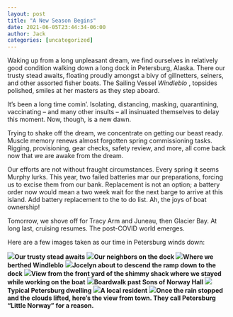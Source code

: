 ```yaml
---
layout: post
title: "A New Season Begins"
date: 2021-06-05T23:44:34-06:00
author: Jack
categories: [uncategorized]
---
```


Waking up from a long unpleasant dream, we find ourselves in relatively good condition walking down a long dock in Petersburg, Alaska. There our trusty stead awaits, floating proudly amongst a bivy of gillnetters, seiners, and other assorted fisher boats. The Sailing Vessel _Windleblo_ , topsides polished, smiles at her masters as they step aboard.

It’s been a long time comin’. Isolating, distancing, masking, quarantining, vaccinating – and many other insults – all insinuated themselves to delay this moment. Now, though, is a new dawn.

Trying to shake off the dream, we concentrate on getting our beast ready. Muscle memory renews almost forgotten spring commissioning tasks. Rigging, provisioning, gear checks, safety review, and more, all come back now that we are awake from the dream.

Our efforts are not without fraught circumstances. Every spring it seems Murphy lurks. This year, two failed batteries mar our preparations, forcing us to excise them from our bank. Replacement is not an option; a battery order now would mean a two week wait for the next barge to arrive at this island. Add battery replacement to the to do list. Ah, the joys of boat ownership!

Tomorrow, we shove off for Tracy Arm and Juneau, then Glacier Bay. At long last, cruising resumes. The post-COVID world emerges.

Here are a few images taken as our time in Petersburg winds down:

[![](http://windleblo.com/wp-content/uploads/2021/06/IMG_8962-scaled.jpg)](/wp-content/uploads/2021/06/IMG_8962-scaled.jpg)**Our trusty stead awaits** [![](http://windleblo.com/wp-content/uploads/2021/06/IMG_9069-scaled.jpg)](/wp-content/uploads/2021/06/IMG_9069-scaled.jpg)**Our neighbors on the dock** [![](http://windleblo.com/wp-content/uploads/2021/06/IMG_9067-1024x768.jpg)](/wp-content/uploads/2021/06/IMG_9067-scaled.jpg)**Where we berthed Windleblo** [![](http://windleblo.com/wp-content/uploads/2021/06/IMG_9068-768x1024.jpg)](/wp-content/uploads/2021/06/IMG_9068-scaled.jpg)**Jocelyn about to descend the ramp down to the dock** [![](http://windleblo.com/wp-content/uploads/2021/06/IMG_9051-scaled.jpg)](/wp-content/uploads/2021/06/IMG_9051-scaled.jpg)**View from the front yard of the shimmy shack where we stayed while working on the boat** [![](http://windleblo.com/wp-content/uploads/2021/06/IMG_9064-1024x768.jpg)](/wp-content/uploads/2021/06/IMG_9064-scaled.jpg)**Boardwalk past Sons of Norway Hall** [![](http://windleblo.com/wp-content/uploads/2021/06/IMG_9054-1024x768.jpg)](/wp-content/uploads/2021/06/IMG_9054-scaled.jpg)**Typical Petersburg dwelling** [![](http://windleblo.com/wp-content/uploads/2021/06/IMG_9070-scaled.jpg)](/wp-content/uploads/2021/06/IMG_9070-scaled.jpg)**A local resident** [![](http://windleblo.com/wp-content/uploads/2021/06/IMG_9072-1-1024x768.jpg)](/wp-content/uploads/2021/06/IMG_9072-1-scaled.jpg)**Once the rain stopped and the clouds lifted, here’s the view from town. They call Petersburg “Little Norway” for a reason.**